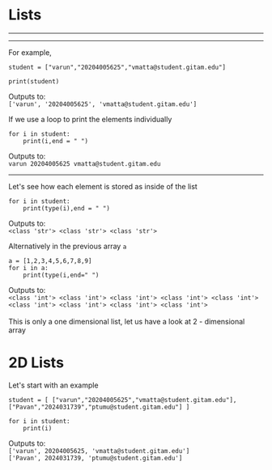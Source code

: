 # Lists


---



---

For example, <br>
``` 
student = ["varun","20204005625","vmatta@student.gitam.edu"]

print(student)
```
Outputs to: <br>
`['varun', '20204005625', 'vmatta@student.gitam.edu']`

If we use a loop to print the elements individually 
```
for i in student:
    print(i,end = " ")
```
Outputs to:<br>
`varun
20204005625
vmatta@student.gitam.edu`

---
Let's see how each element is stored as inside of the list
```
for i in student:
    print(type(i),end = " ")
```
Outputs to: <br>
`<class 'str'>
<class 'str'>
<class 'str'>`

Alternatively in the previous array `a` 

```
a = [1,2,3,4,5,6,7,8,9]
for i in a:
    print(type(i,end=" ")
```
Outputs to: <br>
`<class 'int'> <class 'int'> <class 'int'> <class 'int'> <class 'int'> <class 'int'> <class 'int'> <class 'int'> <class 'int'> `
<br>
<br> This is only a one dimensional list, let us have a look at 2 - dimensional array

# 2D Lists
Let's start with an example 
``` 
student = [ ["varun","20204005625","vmatta@student.gitam.edu"],
["Pavan","2024031739","ptumu@student.gitam.edu"] ]

for i in student:
    print(i)
```
Outputs to:<br>
`['varun', 20204005625, 'vmatta@student.gitam.edu']` <br>
`['Pavan', 2024031739, 'ptumu@student.gitam.edu']`